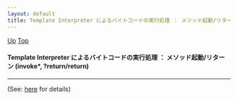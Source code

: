 ```yaml
---
layout: default
title: Template Interpreter によるバイトコードの実行処理 ： メソッド起動/リターン (invoke*, ?return/return)
---
```

[Up](noaqS079AL.html) [Top](../index.html)

#### Template Interpreter によるバイトコードの実行処理 ： メソッド起動/リターン (invoke*, ?return/return)

--- 
(See: [here](nop2rLhpmY.html) for details)






